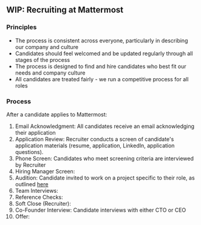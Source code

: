 ## WIP: Recruiting at Mattermost

### Principles

* The process is consistent across everyone, particularly in describing our company and culture
* Candidates should feel welcomed and be updated regularly through all stages of the process
* The process is designed to find and hire candidates who best fit our needs and company culture
* All candidates are treated fairly - we run a competitive process for all roles


### Process

After a candidate applies to Mattermost:

1. Email Acknowledgment: All candidates receive an email acknowledging their application
2. Application Review: Recruiter conducts a screen of candidate's application materials (resume, application, LinkedIn, application questions).
3. Phone Screen: Candidates who meet screening criteria are interviewed by Recruiter
4. Hiring Manager Screen: 
5. Audition: Candidate invited to work on a project specific to their role, as outlined [here](http://handbook.mattermost.com/guides/audition.html)
6. Team Interviews:
7. Reference Checks:
8. Soft Close (Recruiter):
9. Co-Founder Interview: Candidate interviews with either CTO or CEO
10. Offer:
